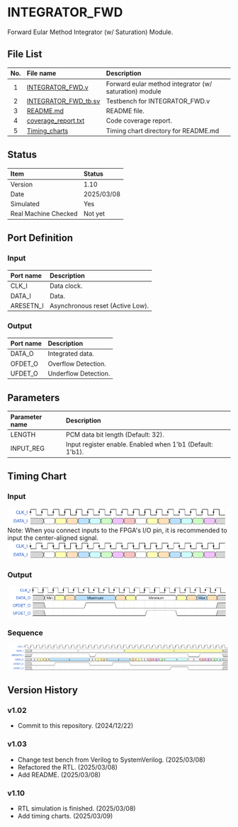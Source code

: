 # INTEGRATOR_FWD
Forward Eular Method Integrator (w/ Saturation) Module.

## File List
| No. |File name|Description|
|:---:|:-------------------------|:----------|
|  1  |[INTEGRATOR_FWD.v](https://github.com/AUDIY/AUDIY_Verilog_IP/blob/main/INTEGRATOR/INTEGRATOR_FWD/INTEGRATOR_FWD.v)|Forward eular method integrator (w/ saturation) module|
|  2  |[INTEGRATOR_FWD_tb.sv](https://github.com/AUDIY/AUDIY_Verilog_IP/blob/main/INTEGRATOR/INTEGRATOR_FWD/INTEGRATOR_FWD_tb.sv)|Testbench for INTEGRATOR_FWD.v|
|  3  |[README.md](https://github.com/AUDIY/AUDIY_Verilog_IP/blob/main/INTEGRATOR/INTEGRATOR_FWD/README.md)|README file.|
|  4  |[coverage_report.txt](https://github.com/AUDIY/AUDIY_Verilog_IP/blob/main/INTEGRATOR/INTEGRATOR_FWD/coverage_report.txt)|Code coverage report.|
|  5  |[Timing_charts](https://github.com/AUDIY/AUDIY_Verilog_IP/tree/main/INTEGRATOR/INTEGRATOR_FWD/Timing_charts)|Timing chart directory for README.md|

## Status
|Item|Status|
|:------|:---------|
|Version|1.10|
|Date   |2025/03/08|
|Simulated|Yes|
|Real Machine Checked|Not yet|

## Port Definition
### Input
|Port name|Description|
|:--------|:----------|
|CLK_I|Data clock.|
|DATA_I|Data.|
|ARESETN_I|Asynchronous reset (Active Low).|

### Output
|Port name|Description|
|:--------|:----------|
|DATA_O|Integrated data.|
|OFDET_O|Overflow Detection.|
|UFDET_O|Underflow Detection.|

## Parameters
|Parameter name|Description|
|:-------------|:----------|
|LENGTH|PCM data bit length (Default: 32).|
|INPUT_REG|Input register enable. Enabled when 1'b1 (Default: 1'b1).|

## Timing Chart
### Input
![Input_pos](https://github.com/AUDIY/AUDIY_Verilog_IP/blob/main/INTEGRATOR/INTEGRATOR_FWD/Timing_charts/02_png/INTEGRATOR_FWD_input_pos.png)  
Note: When you connect inputs to the FPGA's I/O pin, it is recommended to input the center-aligned signal.
![Input_neg](https://github.com/AUDIY/AUDIY_Verilog_IP/blob/main/INTEGRATOR/INTEGRATOR_FWD/Timing_charts/02_png/INTEGRATOR_FWD_input_neg.png)
### Output
![Output](https://github.com/AUDIY/AUDIY_Verilog_IP/blob/main/INTEGRATOR/INTEGRATOR_FWD/Timing_charts/02_png/INTEGRATOR_FWD_output.png)
### Sequence
![Sequence](https://github.com/AUDIY/AUDIY_Verilog_IP/blob/main/INTEGRATOR/INTEGRATOR_FWD/Timing_charts/02_png/INTEGRATOR_FWD_sequence.png)
## Version History
### v1.02
- Commit to this repository. (2024/12/22)
### v1.03
- Change test bench from Verilog to SystemVerilog. (2025/03/08)
- Refactored the RTL. (2025/03/08)
- Add README. (2025/03/08)
### v1.10
- RTL simulation is finished. (2025/03/08)
- Add timing charts. (2025/03/09)
